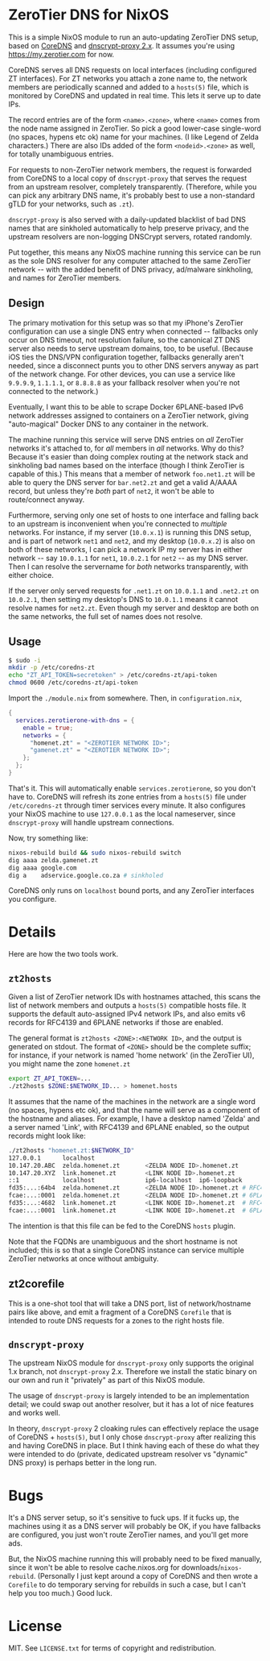 # ZeroTier DNS for NixOS

This is a simple NixOS module to run an auto-updating ZeroTier DNS setup, based
on [CoreDNS](https://coredns.io) and [dnscrypt-proxy
2.x](https://github.com/dnscrypt/dnscrypt-proxy). It assumes you're using
https://my.zerotier.com for now.

CoreDNS serves all DNS requests on local interfaces (including configured ZT
interfaces). For ZT networks you attach a zone name to, the network members are
periodically scanned and added to a `hosts(5)` file, which is monitored by
CoreDNS and updated in real time. This lets it serve up to date IPs.

The record entries are of the form `<name>.<zone>`, where `<name>` comes from
the node name assigned in ZeroTier. So pick a good lower-case single-word (no
spaces, hypens etc ok) name for your machines. (I like Legend of Zelda
characters.) There are also IDs added of the form `<nodeid>.<zone>` as well, for
totally unambiguous entries.

For requests to non-ZeroTier network members, the request is forwarded from
CoreDNS to a local copy of `dnscrypt-proxy` that serves the request from an
upstream resolver, completely transparently. (Therefore, while you can pick any
arbitrary DNS name, it's probably best to use a non-standard gTLD for your
networks, such as `.zt`).

`dnscrypt-proxy` is also served with a daily-updated blacklist of bad DNS names
that are sinkholed automatically to help preserve privacy, and the upstream
resolvers are non-logging DNSCrypt servers, rotated randomly.

Put together, this means any NixOS machine running this service can be run as
the sole DNS resolver for any computer attached to the same ZeroTier network --
with the added benefit of DNS privacy, ad/malware sinkholing, and names for
ZeroTier members.

## Design

The primary motivation for this setup was so that my iPhone's ZeroTier
configuration can use a single DNS entry when connected -- fallbacks only occur
on DNS timeout, not resolution failure, so the canonical ZT DNS server also
needs to serve upstream domains, too, to be useful. (Because iOS ties the
DNS/VPN configuration together, fallbacks generally aren't needed, since a
disconnect punts you to other DNS servers anyway as part of the network change.
For other devices, you can use a service like `9.9.9.9`, `1.1.1.1`, or `8.8.8.8`
as your fallback resolver when you're not connected to the network.)

Eventually, I want this to be able to scrape Docker 6PLANE-based IPv6 network
addresses assigned to containers on a ZeroTier network, giving "auto-magical"
Docker DNS to any container in the network.

The machine running this service will serve DNS entries on *all* ZeroTier
networks it's attached to, for *all* members in *all* networks. Why do this?
Because it's easier than doing complex routing at the network stack and
sinkholing bad names based on the interface (though I think ZeroTier is capable
of this.) This means that a member of network `foo.net1.zt` will be able to
query the DNS server for `bar.net2.zt` and get a valid A/AAAA record, but unless
they're *both* part of `net2`, it won't be able to route/connect anyway.

Furthermore, serving only one set of hosts to one interface and falling back to
an upstream is inconvenient when you're connected to *multiple* networks. For
instance, if my server (`10.0.x.1`) is running this DNS setup, and is part of
network `net1` and `net2`, and my desktop (`10.0.x.2`) is also on both of these
networks, I can pick a network IP my server has in either network -- say
`10.0.1.1` for `net1`, `10.0.2.1` for `net2` -- as my DNS server. Then I can
resolve the servername for *both* networks transparently, with either choice.

If the server only served requests for `.net1.zt` on `10.0.1.1` and `.net2.zt`
on `10.0.2.1`, then setting my desktop's DNS to `10.0.1.1` means it cannot
resolve names for `net2.zt`. Even though my server and desktop are both on the
same networks, the full set of names does not resolve.

## Usage

``` bash
$ sudo -i
mkdir -p /etc/coredns-zt
echo "ZT_API_TOKEN=secretoken" > /etc/coredns-zt/api-token
chmod 0600 /etc/coredns-zt/api-token
```

Import the `./module.nix` from somewhere. Then, in `configuration.nix`,

``` nix
{
  services.zerotierone-with-dns = {
    enable = true;
    networks = {
      "homenet.zt" = "<ZEROTIER NETWORK ID>";
      "gamenet.zt" = "<ZEROTIER NETWORK ID>";
    };
  };
}
```

That's it. This will automatically enable `services.zerotierone`, so you don't
have to. CoreDNS will refresh its zone entries from a `hosts(5)` file under
`/etc/coredns-zt` through timer services every minute. It also configures your
NixOS machine to use `127.0.0.1` as the local nameserver, since
`dnscrypt-proxy` will handle upstream connections.

Now, try something like:

``` bash
nixos-rebuild build && sudo nixos-rebuild switch
dig aaaa zelda.gamenet.zt
dig aaaa google.com
dig a    adservice.google.co.za # sinkholed
```

CoreDNS only runs on `localhost` bound ports, and any ZeroTier interfaces you
configure.

# Details

Here are how the two tools work.

## `zt2hosts`

Given a list of ZeroTier network IDs with hostnames attached, this scans the
list of network members and outputs a `hosts(5)` compatible hosts file. It
supports the default auto-assigned IPv4 network IPs, and also emits v6 records
for RFC4139 and 6PLANE networks if those are enabled.

The general format is `zt2hosts <ZONE>:<NETWORK ID>`, and the output is
generated on stdout. The format of `<ZONE>` should be the complete suffix; for
instance, if your network is named 'home network' (in the ZeroTier UI), you
might name the zone `homenet.zt`

``` sh
export ZT_API_TOKEN=...
./zt2hosts $ZONE:$NETWORK_ID... > homenet.hosts
```

It assumes that the name of the machines in the network are a single word (no
spaces, hypens etc ok), and that the name will serve as a component of the
hostname and aliases. For example, I have a desktop named 'Zelda' and a server
named 'Link', with RFC4139 and 6PLANE enabled, so the output records might look
like:

```bash
./zt2hosts "homenet.zt:$NETWORK_ID"
127.0.0.1      localhost
10.147.20.ABC  zelda.homenet.zt       <ZELDA NODE ID>.homenet.zt
10.147.20.XYZ  link.homenet.zt        <LINK NODE ID>.homenet.zt
::1            localhost              ip6-localhost  ip6-loopback
fd35:...:64b4  zelda.homenet.zt       <ZELDA NODE ID>.homenet.zt # RFC4139
fcae:...:0001  zelda.homenet.zt       <ZELDA NODE ID>.homenet.zt # 6PLANE
fd35:...:4682  link.homenet.zt        <LINK NODE ID>.homenet.zt  # RFC4139
fcae:...:0001  link.homenet.zt        <LINK NODE ID>.homenet.zt  # 6PLANE
```

The intention is that this file can be fed to the CoreDNS `hosts` plugin.

Note that the FQDNs are unambiguous and the short hostname is not included; this
is so that a single CoreDNS instance can service multiple ZeroTier networks at
once without ambiguity.

## zt2corefile

This is a one-shot tool that will take a DNS port, list of network/hostname
pairs like above, and emit a fragment of a CoreDNS `Corefile` that is intended
to route DNS requests for a zones to the right hosts file.

## `dnscrypt-proxy`

The upstream NixOS module for `dnscrypt-proxy` only supports the original 1.x
branch, not `dnscrypt-proxy` 2.x. Therefore we install the static binary on our
own and run it "privately" as part of this NixOS module.

The usage of `dnscrypt-proxy` is largely intended to be an implementation
detail; we could swap out another resolver, but it has a lot of nice features
and works well.

In theory, `dnscrypt-proxy` 2 cloaking rules can effectively replace the usage
of CoreDNS + `hosts(5)`, but I only chose `dnscrypt-proxy` after realizing this
and having CoreDNS in place. But I think having each of these do what they were
intended to do (private, dedicated upstream resolver vs "dynamic" DNS proxy) is
perhaps better in the long run.

# Bugs

It's a DNS server setup, so it's sensitive to fuck ups. If it fucks up, the
machines using it as a DNS server will probably be OK, if you have fallbacks
are configured, you just won't route ZeroTier names, and you'll get more ads.

But, the NixOS machine running this will probably need to be fixed manually,
since it won't be able to resolve cache.nixos.org for
downloads/`nixos-rebuild`. (Personally I just kept around a copy of CoreDNS and
then wrote a `Corefile` to do temporary serving for rebuilds in such a case,
but I can't help you too much.) Good luck.

# License

MIT. See `LICENSE.txt` for terms of copyright and redistribution.

